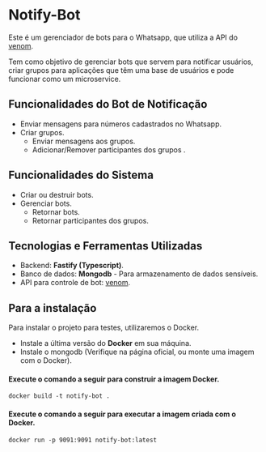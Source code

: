 # Notify-Bot
Este é um gerenciador de bots para o Whatsapp, que utiliza a API do [venom](https://github.com/orkestral/venom).

Tem como objetivo de gerenciar bots que servem para notificar usuários, criar grupos para aplicações que têm uma base de usuários e pode funcionar como um microservice.

## Funcionalidades do Bot de Notificação

- Enviar mensagens para números cadastrados no Whatsapp.
- Criar grupos.
    - Enviar mensagens aos grupos.
    - Adicionar/Remover participantes dos grupos .

## Funcionalidades do Sistema

- Criar ou destruir bots.
- Gerenciar bots.
    - Retornar bots.
    - Retornar participantes dos grupos.

## Tecnologias e Ferramentas Utilizadas

- Backend: **Fastify (Typescript)**.
- Banco de dados: **Mongodb** - Para armazenamento de dados sensíveis.
- API para controle de bot: [venom](https://github.com/orkestral/venom).

## Para a instalação
Para instalar o projeto para testes, utilizaremos o Docker.

- Instale a última versão do **Docker** em sua máquina.
- Instale o mongodb (Verifique na página oficial, ou monte uma imagem com o Docker).

#### Execute o comando a seguir para construir a imagem Docker.

    docker build -t notify-bot .

#### Execute o comando a seguir para executar a imagem criada com o Docker.

    docker run -p 9091:9091 notify-bot:latest